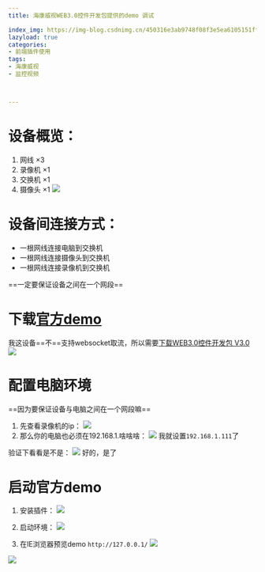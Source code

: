 ```yaml
---
title: 海康威视WEB3.0控件开发包提供的demo 调试

index_img: https://img-blog.csdnimg.cn/450316e3ab9748f08f3e5ea6105151ff.png
lazyload: true
categories:
- 前端插件使用
tags:
- 海康威视
- 监控视频



---
```
















# 设备概览：
1. 网线 ×3
2. 录像机 ×1
3. 交换机 ×1
4. 摄像头 ×1
![](https://img-blog.csdnimg.cn/315363706677401bb0eafcbb7cf9ee86.png)


# 设备间连接方式：
- 一根网线连接电脑到交换机
- 一根网线连接摄像头到交换机
- 一根网线连接录像机到交换机


==一定要保证设备之间在一个网段==


# 下载[官方demo](https://open.hikvision.com/download/5cda567cf47ae80dd41a54b3?type=10&id=4c945d18fa5f49638ce517ec32e24e24)
我这设备==不==支持websocket取流，所以需要[下载WEB3.0控件开发包 V3.0](https://blog.csdn.net/LAHM8963/article/details/121669529?spm=1001.2014.3001.5501)
![](https://img-blog.csdnimg.cn/380217ee376e40ee91d158d00d718907.png)

# 配置电脑环境
==因为要保证设备与电脑之间在一个网段嘛==
1. 先查看录像机的ip：
![](https://img-blog.csdnimg.cn/309f3fb996844e7e9e97bee291a9be0e.png)
2. 那么你的电脑也必须在192.168.1.啥啥啥：
![](https://img-blog.csdnimg.cn/f9c72fbad33b4cf78018b4fac9bfb538.png)
我就设置`192.168.1.111`了

验证下看看是不是：
![](https://img-blog.csdnimg.cn/e86e604373904d70a2125e8d44157653.png)
好的，是了




# 启动官方demo
1. 安装插件：
![](https://img-blog.csdnimg.cn/54c10f0c8f7b4b0798d166bf4f247385.png)

2. 启动环境：
![](https://img-blog.csdnimg.cn/df3e406e2bda490e8df4ad9ac653de08.png)

3. 在IE浏览器预览demo `http://127.0.0.1/`
![](https://img-blog.csdnimg.cn/450316e3ab9748f08f3e5ea6105151ff.png)

![](https://img-blog.csdnimg.cn/de67c20553964a6d94372a56c8dbc33d.png)

